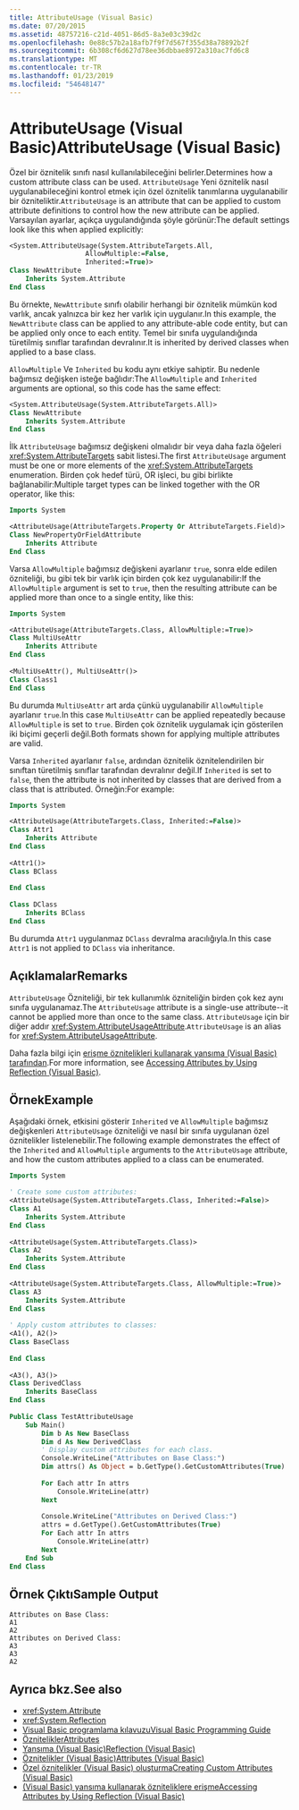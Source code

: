 ```yaml
---
title: AttributeUsage (Visual Basic)
ms.date: 07/20/2015
ms.assetid: 48757216-c21d-4051-86d5-8a3e03c39d2c
ms.openlocfilehash: 0e88c57b2a18afb7f9f7d567f355d38a78892b2f
ms.sourcegitcommit: 6b308cf6d627d78ee36dbbae8972a310ac7fd6c8
ms.translationtype: MT
ms.contentlocale: tr-TR
ms.lasthandoff: 01/23/2019
ms.locfileid: "54648147"
---
```

# <a name="attributeusage-visual-basic"></a><span data-ttu-id="4be80-102">AttributeUsage (Visual Basic)</span><span class="sxs-lookup"><span data-stu-id="4be80-102">AttributeUsage (Visual Basic)</span></span>
<span data-ttu-id="4be80-103">Özel bir öznitelik sınıfı nasıl kullanılabileceğini belirler.</span><span class="sxs-lookup"><span data-stu-id="4be80-103">Determines how a custom attribute class can be used.</span></span> <span data-ttu-id="4be80-104">`AttributeUsage` Yeni öznitelik nasıl uygulanabileceğini kontrol etmek için özel öznitelik tanımlarına uygulanabilir bir özniteliktir.</span><span class="sxs-lookup"><span data-stu-id="4be80-104">`AttributeUsage` is an attribute that can be applied to custom attribute definitions to control how the new attribute can be applied.</span></span> <span data-ttu-id="4be80-105">Varsayılan ayarlar, açıkça uygulandığında şöyle görünür:</span><span class="sxs-lookup"><span data-stu-id="4be80-105">The default settings look like this when applied explicitly:</span></span>  
  
```vb  
<System.AttributeUsage(System.AttributeTargets.All,   
                   AllowMultiple:=False,   
                   Inherited:=True)>   
Class NewAttribute  
    Inherits System.Attribute  
End Class  
```  
  
 <span data-ttu-id="4be80-106">Bu örnekte, `NewAttribute` sınıfı olabilir herhangi bir öznitelik mümkün kod varlık, ancak yalnızca bir kez her varlık için uygulanır.</span><span class="sxs-lookup"><span data-stu-id="4be80-106">In this example, the `NewAttribute` class can be applied to any attribute-able code entity, but can be applied only once to each entity.</span></span> <span data-ttu-id="4be80-107">Temel bir sınıfa uygulandığında türetilmiş sınıflar tarafından devralınır.</span><span class="sxs-lookup"><span data-stu-id="4be80-107">It is inherited by derived classes when applied to a base class.</span></span>  
  
 <span data-ttu-id="4be80-108">`AllowMultiple` Ve `Inherited` bu kodu aynı etkiye sahiptir. Bu nedenle bağımsız değişken isteğe bağlıdır:</span><span class="sxs-lookup"><span data-stu-id="4be80-108">The `AllowMultiple` and `Inherited` arguments are optional, so this code has the same effect:</span></span>  
  
```vb  
<System.AttributeUsage(System.AttributeTargets.All)>   
Class NewAttribute  
    Inherits System.Attribute  
End Class  
```  
  
 <span data-ttu-id="4be80-109">İlk `AttributeUsage` bağımsız değişkeni olmalıdır bir veya daha fazla öğeleri <xref:System.AttributeTargets> sabit listesi.</span><span class="sxs-lookup"><span data-stu-id="4be80-109">The first `AttributeUsage` argument must be one or more elements of the <xref:System.AttributeTargets> enumeration.</span></span> <span data-ttu-id="4be80-110">Birden çok hedef türü, OR işleci, bu gibi birlikte bağlanabilir:</span><span class="sxs-lookup"><span data-stu-id="4be80-110">Multiple target types can be linked together with the OR operator, like this:</span></span>  
  
```vb  
Imports System  
```  
  
```vb  
<AttributeUsage(AttributeTargets.Property Or AttributeTargets.Field)>   
Class NewPropertyOrFieldAttribute  
    Inherits Attribute  
End Class  
```  
  
 <span data-ttu-id="4be80-111">Varsa `AllowMultiple` bağımsız değişkeni ayarlanır `true`, sonra elde edilen özniteliği, bu gibi tek bir varlık için birden çok kez uygulanabilir:</span><span class="sxs-lookup"><span data-stu-id="4be80-111">If the `AllowMultiple` argument is set to `true`, then the resulting attribute can be applied more than once to a single entity, like this:</span></span>  
  
```vb  
Imports System  
```  
  
```vb  
<AttributeUsage(AttributeTargets.Class, AllowMultiple:=True)>   
Class MultiUseAttr  
    Inherits Attribute  
End Class  
  
<MultiUseAttr(), MultiUseAttr()>   
Class Class1  
End Class  
```  
  
 <span data-ttu-id="4be80-112">Bu durumda `MultiUseAttr` art arda çünkü uygulanabilir `AllowMultiple` ayarlanır `true`.</span><span class="sxs-lookup"><span data-stu-id="4be80-112">In this case `MultiUseAttr` can be applied repeatedly because `AllowMultiple` is set to `true`.</span></span> <span data-ttu-id="4be80-113">Birden çok öznitelik uygulamak için gösterilen iki biçimi geçerli değil.</span><span class="sxs-lookup"><span data-stu-id="4be80-113">Both formats shown for applying multiple attributes are valid.</span></span>  
  
 <span data-ttu-id="4be80-114">Varsa `Inherited` ayarlanır `false`, ardından öznitelik öznitelendirilen bir sınıftan türetilmiş sınıflar tarafından devralınır değil.</span><span class="sxs-lookup"><span data-stu-id="4be80-114">If `Inherited` is set to `false`, then the attribute is not inherited by classes that are derived from a class that is attributed.</span></span> <span data-ttu-id="4be80-115">Örneğin:</span><span class="sxs-lookup"><span data-stu-id="4be80-115">For example:</span></span>  
  
```vb  
Imports System  
```  
  
```vb  
<AttributeUsage(AttributeTargets.Class, Inherited:=False)>   
Class Attr1  
    Inherits Attribute  
End Class  
  
<Attr1()>   
Class BClass  
  
End Class    
  
Class DClass  
    Inherits BClass  
End Class  
```  
  
 <span data-ttu-id="4be80-116">Bu durumda `Attr1` uygulanmaz `DClass` devralma aracılığıyla.</span><span class="sxs-lookup"><span data-stu-id="4be80-116">In this case `Attr1` is not applied to `DClass` via inheritance.</span></span>  
  
## <a name="remarks"></a><span data-ttu-id="4be80-117">Açıklamalar</span><span class="sxs-lookup"><span data-stu-id="4be80-117">Remarks</span></span>  
 <span data-ttu-id="4be80-118">`AttributeUsage` Özniteliği, bir tek kullanımlık özniteliğin birden çok kez aynı sınıfa uygulanamaz.</span><span class="sxs-lookup"><span data-stu-id="4be80-118">The `AttributeUsage` attribute is a single-use attribute--it cannot be applied more than once to the same class.</span></span> <span data-ttu-id="4be80-119">`AttributeUsage` için bir diğer addır <xref:System.AttributeUsageAttribute>.</span><span class="sxs-lookup"><span data-stu-id="4be80-119">`AttributeUsage` is an alias for <xref:System.AttributeUsageAttribute>.</span></span>  
  
 <span data-ttu-id="4be80-120">Daha fazla bilgi için [erişme öznitelikleri kullanarak yansıma (Visual Basic) tarafından](../../../../visual-basic/programming-guide/concepts/attributes/accessing-attributes-by-using-reflection.md).</span><span class="sxs-lookup"><span data-stu-id="4be80-120">For more information, see [Accessing Attributes by Using Reflection (Visual Basic)](../../../../visual-basic/programming-guide/concepts/attributes/accessing-attributes-by-using-reflection.md).</span></span>  
  
## <a name="example"></a><span data-ttu-id="4be80-121">Örnek</span><span class="sxs-lookup"><span data-stu-id="4be80-121">Example</span></span>  
 <span data-ttu-id="4be80-122">Aşağıdaki örnek, etkisini gösterir `Inherited` ve `AllowMultiple` bağımsız değişkenleri `AttributeUsage` özniteliği ve nasıl bir sınıfa uygulanan özel öznitelikler listelenebilir.</span><span class="sxs-lookup"><span data-stu-id="4be80-122">The following example demonstrates the effect of the `Inherited` and `AllowMultiple` arguments to the `AttributeUsage` attribute, and how the custom attributes applied to a class can be enumerated.</span></span>  
  
```vb  
Imports System  
```  
  
```vb  
' Create some custom attributes:  
<AttributeUsage(System.AttributeTargets.Class, Inherited:=False)>   
Class A1  
    Inherits System.Attribute  
End Class  
  
<AttributeUsage(System.AttributeTargets.Class)>   
Class A2  
    Inherits System.Attribute  
End Class      
  
<AttributeUsage(System.AttributeTargets.Class, AllowMultiple:=True)>   
Class A3  
    Inherits System.Attribute  
End Class  
  
' Apply custom attributes to classes:  
<A1(), A2()>   
Class BaseClass  
  
End Class  
  
<A3(), A3()>   
Class DerivedClass  
    Inherits BaseClass  
End Class  
  
Public Class TestAttributeUsage  
    Sub Main()  
        Dim b As New BaseClass  
        Dim d As New DerivedClass  
        ' Display custom attributes for each class.  
        Console.WriteLine("Attributes on Base Class:")  
        Dim attrs() As Object = b.GetType().GetCustomAttributes(True)  
  
        For Each attr In attrs  
            Console.WriteLine(attr)  
        Next  
  
        Console.WriteLine("Attributes on Derived Class:")  
        attrs = d.GetType().GetCustomAttributes(True)  
        For Each attr In attrs  
            Console.WriteLine(attr)  
        Next              
    End Sub  
End Class  
```  
  
## <a name="sample-output"></a><span data-ttu-id="4be80-123">Örnek Çıktı</span><span class="sxs-lookup"><span data-stu-id="4be80-123">Sample Output</span></span>  
  
```  
Attributes on Base Class:  
A1  
A2  
Attributes on Derived Class:  
A3  
A3  
A2  
```  
  
## <a name="see-also"></a><span data-ttu-id="4be80-124">Ayrıca bkz.</span><span class="sxs-lookup"><span data-stu-id="4be80-124">See also</span></span>
- <xref:System.Attribute>
- <xref:System.Reflection>
- [<span data-ttu-id="4be80-125">Visual Basic programlama kılavuzu</span><span class="sxs-lookup"><span data-stu-id="4be80-125">Visual Basic Programming Guide</span></span>](../../../../visual-basic/programming-guide/index.md)
- [<span data-ttu-id="4be80-126">Öznitelikler</span><span class="sxs-lookup"><span data-stu-id="4be80-126">Attributes</span></span>](../../../../standard/attributes/index.md)
- [<span data-ttu-id="4be80-127">Yansıma (Visual Basic)</span><span class="sxs-lookup"><span data-stu-id="4be80-127">Reflection (Visual Basic)</span></span>](../../../../visual-basic/programming-guide/concepts/reflection.md)
- [<span data-ttu-id="4be80-128">Öznitelikler (Visual Basic)</span><span class="sxs-lookup"><span data-stu-id="4be80-128">Attributes (Visual Basic)</span></span>](../../../../visual-basic/language-reference/attributes.md)
- [<span data-ttu-id="4be80-129">Özel öznitelikler (Visual Basic) oluşturma</span><span class="sxs-lookup"><span data-stu-id="4be80-129">Creating Custom Attributes (Visual Basic)</span></span>](../../../../visual-basic/programming-guide/concepts/attributes/creating-custom-attributes.md)
- [<span data-ttu-id="4be80-130">(Visual Basic) yansıma kullanarak özniteliklere erişme</span><span class="sxs-lookup"><span data-stu-id="4be80-130">Accessing Attributes by Using Reflection (Visual Basic)</span></span>](../../../../visual-basic/programming-guide/concepts/attributes/accessing-attributes-by-using-reflection.md)
